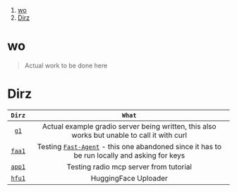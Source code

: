 1. [wo](#wo)
2. [Dirz](#dirz)

# wo

> Actual work to be done here

# Dirz

|      `Dirz`       |                                                                                      `What`                                                                                      |
| :---------------: | :------------------------------------------------------------------------------------------------------------------------------------------------------------------------------: |
|   [`g1`](./g1/)   |                                           Actual example gradio server being written, this also works but unable to call it with curl                                            |
| [`faa1`](./faa1/) | Testing [`Fast-Agent`](https://fast-agent.ai/mcp/state_transfer/#step-3-connect-and-chat-with-agent-one) - this one abandoned since it has to be run locally and asking for keys |
| [`app1`](./app1/) |                                                                      Testing radio mcp server from tutorial                                                                      |
| [`hfu1`](./hfu1/) |                                                                               HuggingFace Uploader                                                                               |
